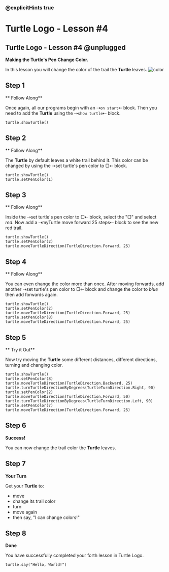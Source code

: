 ### @explicitHints true

# Turtle Logo - Lesson #4

## Turtle Logo - Lesson #4 @unplugged
**Making the Turtle's Pen Change Color.**

In this lesson you will change the color of the trail the **Turtle** leaves.
![color](https://github.com/Mr-Coxall/makecode-arcade-turtle-logo-lesson4/raw/main/assets/color_screenshot.png)

## Step 1
** Follow Along**

Once again, all our programs begin with an ⇢``on start``⇠ block. Then you need to add the **Turtle** using the ⇢``show turtle``⇠ block.
```blocks
turtle.showTurtle()
```

## Step 2
** Follow Along**

The **Turtle** by default leaves a white trail behind it. This color can be changed by using the ⇢set turtle's pen color to ▢⇠ block.
```blocks
turtle.showTurtle()
turtle.setPenColor(1)
```

## Step 3
** Follow Along**

Inside the ⇢set turtle's pen color to ▢⇠ block, select the "▢" and select *red*. Now add a ⇢myTurtle move forward 25 steps⇠ block to see the new red trail.
```blocks
turtle.showTurtle()
turtle.setPenColor(2)
turtle.moveTurtleDirection(TurtleDirection.Forward, 25)
```

## Step 4
** Follow Along**

You can even change the color more than once. After moving forwards, add another ⇢set turtle's pen color to ▢⇠ block and change the color to *blue* then add forwards again.
```blocks
turtle.showTurtle()
turtle.setPenColor(2)
turtle.moveTurtleDirection(TurtleDirection.Forward, 25)
turtle.setPenColor(8)
turtle.moveTurtleDirection(TurtleDirection.Forward, 25)
```

## Step 5
** Try it Out**

Now try moving the **Turtle** some different distances, different directions, turning and changing color.
```blocks
turtle.showTurtle()
turtle.setPenColor(8)
turtle.moveTurtleDirection(TurtleDirection.Backward, 25)
turtle.turnTurtleDirectionByDegrees(TurtleTurnDirection.Right, 90)
turtle.setPenColor(2)
turtle.moveTurtleDirection(TurtleDirection.Forward, 50)
turtle.turnTurtleDirectionByDegrees(TurtleTurnDirection.Left, 90)
turtle.setPenColor(7)
turtle.moveTurtleDirection(TurtleDirection.Forward, 25)
```

## Step 6
**Success!**

You can now change the trail color the **Turtle** leaves.

## Step 7
**Your Turn**

Get your **Turtle** to:
- move
- change its trail color
- turn
- move again
- then say, "I can change colors!"

## Step 8
**Done**

You have successfully completed your forth lesson in Turtle Logo.

```ghost
turtle.say("Hello, World!")
```
